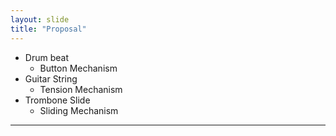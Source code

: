 ```yaml
---
layout: slide
title: "Proposal"
---
```

- Drum beat
  - Button Mechanism
- Guitar String
   - Tension Mechanism
- Trombone Slide
  - Sliding Mechanism
  
 ---
